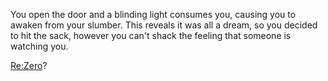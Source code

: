You open the door and a blinding light consumes you, causing you to awaken from your slumber. This reveals it was all a dream, so you decided to hit the sack, however you can't shack the feeling that someone is watching you.

[Re:Zero](../README.md)?